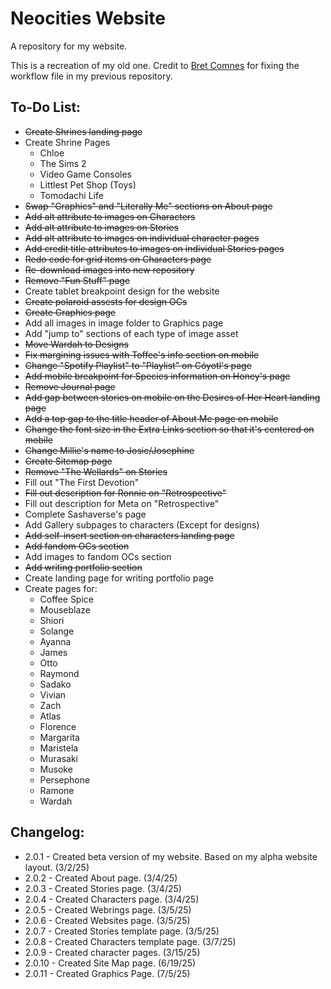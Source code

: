 # Neocities Website

A repository for my website.

This is a recreation of my old one. Credit to [Bret Comnes](https://github.com/bcomnes) for fixing the workflow file in my previous repository.

## To-Do List:

+ ~~Create Shrines landing page~~
+ Create Shrine Pages
  + Chloe
  + The Sims 2
  + Video Game Consoles
  + Littlest Pet Shop (Toys)
  + Tomodachi Life
+ ~~Swap "Graphics" and "Literally Me" sections on About page~~
+ ~~Add alt attribute to images on Characters~~
+ ~~Add alt attribute to images on Stories~~
+ ~~Add alt attribute to images on individual character pages~~
+ ~~Add credit title attributes to images on individual Stories pages~~
+ ~~Redo code for grid items on Characters page~~
+ ~~Re-download images into new repository~~
+ ~~Remove "Fun Stuff" page~~
+ Create tablet breakpoint design for the website
+ ~~Create polaroid assests for design OCs~~
+ ~~Create Graphics page~~
 + Add all images in image folder to Graphics page
 + Add "jump to" sections of each type of image asset
+ ~~Move Wardah to Designs~~
+ ~~Fix margining issues with Toffee's info section on mobile~~
+ ~~Change "Spotify Playlist" to "Playlist" on Cóyotl's page~~
+ ~~Add mobile breakpoint for Species information on Honey's page~~
+ ~~Remove Journal page~~
+ ~~Add gap between stories on mobile on the Desires of Her Heart landing page~~
+ ~~Add a top gap to the title header of About Me page on mobile~~
+ ~~Change the font size in the Extra Links section so that it's centered on mobile~~
+ ~~Change Millie's name to Josie/Josephine~~
+ ~~Create Sitemap page~~
+ ~~Remove "The Wellards" on Stories~~
+ Fill out "The First Devotion"
+ ~~Fill out description for Ronnie on "Retrospective"~~
+ Fill out description for Meta on "Retrospective"
+ Complete Sashaverse's page
+ Add Gallery subpages to characters (Except for designs)
+ ~~Add self-insert section on characters landing page~~
+ ~~Add fandom OCs section~~
+ Add images to fandom OCs section
+ ~~Add writing portfolio section~~
+ Create landing page for writing portfolio page
+ Create pages for:
  + Coffee Spice
  + Mouseblaze
  + Shiori
  + Solange
  + Ayanna
  + James
  + Otto
  + Raymond
  + Sadako
  + Vivian
  + Zach
  + Atlas
  + Florence
  + Margarita
  + Maristela
  + Murasaki
  + Musoke
  + Persephone
  + Ramone
  + Wardah

## Changelog:

+ 2.0.1 - Created beta version of my website. Based on my alpha website layout. (3/2/25)
+ 2.0.2 - Created About page. (3/4/25)
+ 2.0.3 - Created Stories page. (3/4/25)
+ 2.0.4 - Created Characters page. (3/4/25)
+ 2.0.5 - Created Webrings page. (3/5/25)
+ 2.0.6 - Created Websites page. (3/5/25)
+ 2.0.7 - Created Stories template page. (3/5/25)
+ 2.0.8 - Created Characters template page. (3/7/25)
+ 2.0.9 - Created character pages. (3/15/25)
+ 2.0.10 - Created Site Map page. (6/19/25)
+ 2.0.11 - Created Graphics Page. (7/5/25)
